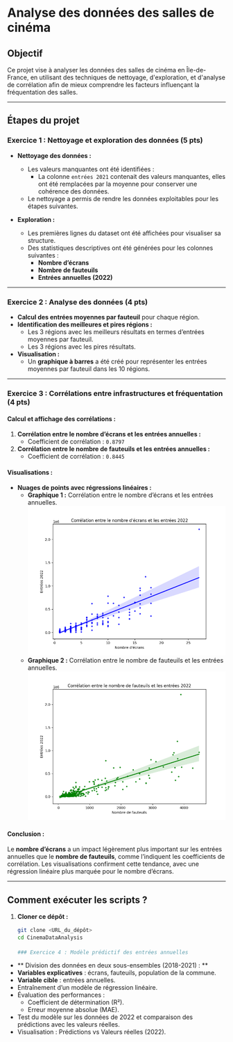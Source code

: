 # Analyse des données des salles de cinéma

## Objectif
Ce projet vise à analyser les données des salles de cinéma en Île-de-France, en utilisant des techniques de nettoyage, d'exploration, et d'analyse de corrélation afin de mieux comprendre les facteurs influençant la fréquentation des salles.

---

## Étapes du projet

### **Exercice 1 : Nettoyage et exploration des données (5 pts)**

- **Nettoyage des données :**
  - Les valeurs manquantes ont été identifiées :
    - La colonne `entrées 2021` contenait des valeurs manquantes, elles ont été remplacées par la moyenne pour conserver une cohérence des données.
  - Le nettoyage a permis de rendre les données exploitables pour les étapes suivantes.

- **Exploration :**
  - Les premières lignes du dataset ont été affichées pour visualiser sa structure.
  - Des statistiques descriptives ont été générées pour les colonnes suivantes :
    - **Nombre d’écrans**
    - **Nombre de fauteuils**
    - **Entrées annuelles (2022)**

---

### **Exercice 2 : Analyse des données (4 pts)**

- **Calcul des entrées moyennes par fauteuil** pour chaque région.
- **Identification des meilleures et pires régions :**
  - Les 3 régions avec les meilleurs résultats en termes d’entrées moyennes par fauteuil.
  - Les 3 régions avec les pires résultats.
- **Visualisation :**
  - Un **graphique à barres** a été créé pour représenter les entrées moyennes par fauteuil dans les 10 régions.

---

### **Exercice 3 : Corrélations entre infrastructures et fréquentation (4 pts)**

#### Calcul et affichage des corrélations :
1. **Corrélation entre le nombre d’écrans et les entrées annuelles :**  
   - Coefficient de corrélation : `0.8797`
2. **Corrélation entre le nombre de fauteuils et les entrées annuelles :**  
   - Coefficient de corrélation : `0.8445`

#### Visualisations :
- **Nuages de points avec régressions linéaires :**
  - **Graphique 1 :** Corrélation entre le nombre d’écrans et les entrées annuelles.  
    ![Corrélation Écrans-Entrées](output/correlation_ecrans_entrees_2022.png)
  - **Graphique 2 :** Corrélation entre le nombre de fauteuils et les entrées annuelles.  
    ![Corrélation Fauteuils-Entrées](output/correlation_fauteuils_entrees_2022.png)

#### Conclusion :  
Le **nombre d’écrans** a un impact légèrement plus important sur les entrées annuelles que le **nombre de fauteuils**, comme l’indiquent les coefficients de corrélation. Les visualisations confirment cette tendance, avec une régression linéaire plus marquée pour le nombre d’écrans.

---

## Comment exécuter les scripts ?

1. **Cloner ce dépôt :**
   ```bash
   git clone <URL_du_dépôt>
   cd CinemaDataAnalysis

   ### Exercice 4 : Modèle prédictif des entrées annuelles  
-  ** Division des données en deux sous-ensembles (2018-2021) : **
  - **Variables explicatives** : écrans, fauteuils, population de la commune.
  - **Variable cible** : entrées annuelles.
- Entraînement d’un modèle de régression linéaire.
- Évaluation des performances :
  - Coefficient de détermination (R²).
  - Erreur moyenne absolue (MAE).
- Test du modèle sur les données de 2022 et comparaison des prédictions avec les valeurs réelles.
- Visualisation : Prédictions vs Valeurs réelles (2022).

